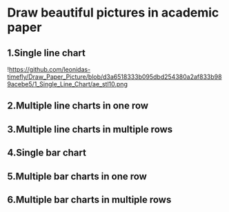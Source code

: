 # Draw beautiful pictures in academic paper
## 1.Single line chart
!https://github.com/leonidas-timefly/Draw_Paper_Picture/blob/d3a6518333b095dbd254380a2af833b989acebe5/1_Single_Line_Chart/ae_stl10.png
## 2.Multiple line charts in one row
## 3.Multiple line charts in multiple rows
## 4.Single bar chart
## 5.Multiple bar charts in one row
## 6.Multiple bar charts in multiple rows

